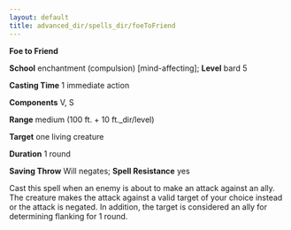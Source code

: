 ```yaml
---
layout: default
title: advanced_dir/spells_dir/foeToFriend
---
```

 **Foe to Friend**

**School** enchantment (compulsion) [mind-affecting]; **Level** bard 5

**Casting Time** 1 immediate action

**Components** V, S

**Range** medium (100 ft. + 10 ft._dir/level)

**Target** one living creature

**Duration** 1 round

**Saving Throw** Will negates; **Spell Resistance** yes

Cast this spell when an enemy is about to make an attack against an ally. The creature makes the attack against a valid target of your choice instead or the attack is negated. In addition, the target is considered an ally for determining flanking for 1 round.

